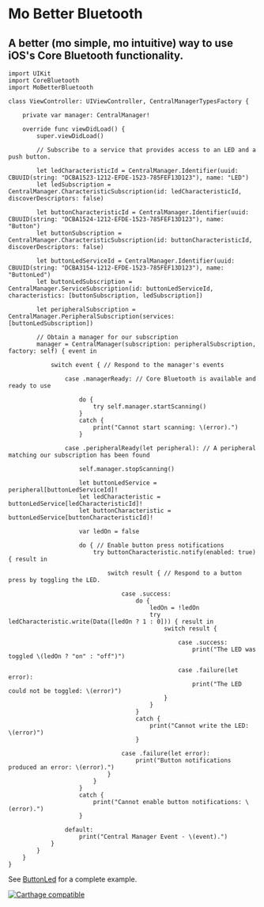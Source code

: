 # Mo Better Bluetooth
## A better (mo simple, mo intuitive) way to use iOS's Core Bluetooth functionality.



    import UIKit
    import CoreBluetooth
    import MoBetterBluetooth

    class ViewController: UIViewController, CentralManagerTypesFactory {

        private var manager: CentralManager!

        override func viewDidLoad() {
            super.viewDidLoad()

            // Subscribe to a service that provides access to an LED and a push button.

            let ledCharacteristicId = CentralManager.Identifier(uuid: CBUUID(string: "DCBA1523-1212-EFDE-1523-785FEF13D123"), name: "LED")
            let ledSubscription = CentralManager.CharacteristicSubscription(id: ledCharacteristicId, discoverDescriptors: false)

            let buttonCharacteristicId = CentralManager.Identifier(uuid: CBUUID(string: "DCBA1524-1212-EFDE-1523-785FEF13D123"), name: "Button")
            let buttonSubscription = CentralManager.CharacteristicSubscription(id: buttonCharacteristicId, discoverDescriptors: false)

            let buttonLedServiceId = CentralManager.Identifier(uuid: CBUUID(string: "DCBA3154-1212-EFDE-1523-785FEF13D123"), name: "ButtonLed")
            let buttonLedSubscription = CentralManager.ServiceSubscription(id: buttonLedServiceId, characteristics: [buttonSubscription, ledSubscription])

            let peripheralSubscription = CentralManager.PeripheralSubscription(services: [buttonLedSubscription])

            // Obtain a manager for our subscription
            manager = CentralManager(subscription: peripheralSubscription, factory: self) { event in

                switch event { // Respond to the manager's events

                    case .managerReady: // Core Bluetooth is available and ready to use

                        do {
                            try self.manager.startScanning()
                        }
                        catch {
                            print("Cannot start scanning: \(error).")
                        }

                    case .peripheralReady(let peripheral): // A peripheral matching our subscription has been found

                        self.manager.stopScanning()

                        let buttonLedService = peripheral[buttonLedServiceId]!
                        let ledCharacteristic = buttonLedService[ledCharacteristicId]!
                        let buttonCharacteristic = buttonLedService[buttonCharacteristicId]!

                        var ledOn = false

                        do { // Enable button press notifications
                            try buttonCharacteristic.notify(enabled: true) { result in

                                switch result { // Respond to a button press by toggling the LED.

                                    case .success:
                                        do {
                                            ledOn = !ledOn
                                            try ledCharacteristic.write(Data([ledOn ? 1 : 0])) { result in
                                                switch result {

                                                    case .success:
                                                        print("The LED was toggled \(ledOn ? "on" : "off")")

                                                    case .failure(let error):
                                                        print("The LED could not be toggled: \(error)")
                                                }
                                            }
                                        }
                                        catch {
                                            print("Cannot write the LED:  \(error)")
                                        }

                                    case .failure(let error):
                                        print("Button notifications produced an error: \(error).")
                                }
                            }
                        }
                        catch {
                            print("Cannot enable button notifications: \(error).")
                        }

                    default:
                        print("Central Manager Event - \(event).")
                }
            }
        }
    }

See [ButtonLed](https://github.com/verticon/ButtonLed.git) for a complete example.

[![Carthage compatible](https://img.shields.io/badge/Carthage-compatible-4BC51D.svg?style=flat)](https://github.com/Carthage/Carthage)
